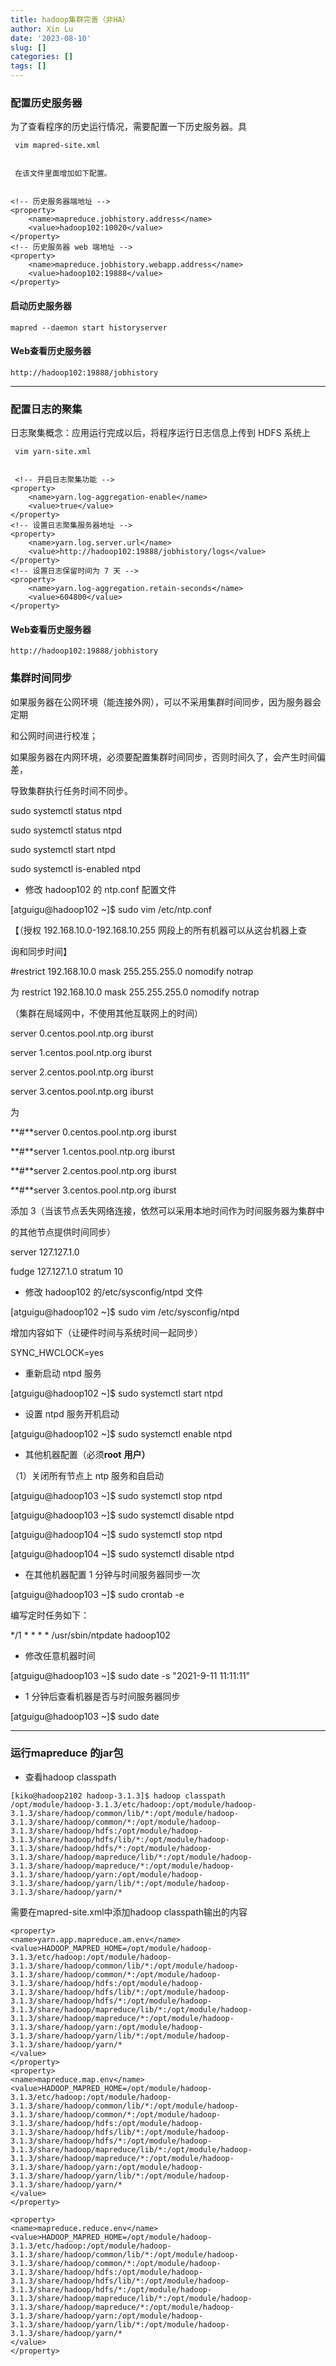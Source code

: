 ```yaml
---
title: hadoop集群完善（非HA）
author: Xin Lu
date: '2023-08-10'
slug: []
categories: []
tags: []
---
```


### **配置历史服务器** 

为了查看程序的历史运行情况，需要配置一下历史服务器。具

```
 vim mapred-site.xml
 
 
 在该文件里面增加如下配置。


<!-- 历史服务器端地址 -->
<property>
 	<name>mapreduce.jobhistory.address</name>
 	<value>hadoop102:10020</value>
</property>
<!-- 历史服务器 web 端地址 -->
<property>
 	<name>mapreduce.jobhistory.webapp.address</name>
 	<value>hadoop102:19888</value>
</property>
```

#### 启动历史服务器

```
mapred --daemon start historyserver
```

#### Web查看历史服务器

```
http://hadoop102:19888/jobhistory
```



---

### **配置日志的聚集**

日志聚集概念：应用运行完成以后，将程序运行日志信息上传到 HDFS 系统上

```
 vim yarn-site.xml
 
 
 <!-- 开启日志聚集功能 -->
<property>
 	<name>yarn.log-aggregation-enable</name>
 	<value>true</value>
</property>
<!-- 设置日志聚集服务器地址 -->
<property> 
 	<name>yarn.log.server.url</name> 
 	<value>http://hadoop102:19888/jobhistory/logs</value>
</property>
<!-- 设置日志保留时间为 7 天 -->
<property>
 	<name>yarn.log-aggregation.retain-seconds</name>
 	<value>604800</value>
</property>
```



#### Web查看历史服务器

```
http://hadoop102:19888/jobhistory
```

### 集群时间同步

如果服务器在公网环境（能连接外网），可以不采用集群时间同步，因为服务器会定期 

和公网时间进行校准； 

如果服务器在内网环境，必须要配置集群时间同步，否则时间久了，会产生时间偏差， 

导致集群执行任务时间不同步。 

 sudo systemctl status ntpd

 sudo systemctl status ntpd 

 sudo systemctl start ntpd 

 sudo systemctl is-enabled ntpd 



- 修改 hadoop102 的 ntp.conf 配置文件 

[atguigu@hadoop102 ~]$ sudo vim /etc/ntp.conf 

【（授权 192.168.10.0-192.168.10.255 网段上的所有机器可以从这台机器上查 

询和同步时间】

\#restrict 192.168.10.0 mask 255.255.255.0 nomodify notrap 

为 restrict 192.168.10.0 mask 255.255.255.0 nomodify notrap 

（集群在局域网中，不使用其他互联网上的时间） 

server 0.centos.pool.ntp.org iburst 

server 1.centos.pool.ntp.org iburst 

server 2.centos.pool.ntp.org iburst 

server 3.centos.pool.ntp.org iburst 

为 

**#**server 0.centos.pool.ntp.org iburst 

**#**server 1.centos.pool.ntp.org iburst 

**#**server 2.centos.pool.ntp.org iburst 

**#**server 3.centos.pool.ntp.org iburst 

添加 3（当该节点丢失网络连接，依然可以采用本地时间作为时间服务器为集群中 

的其他节点提供时间同步） 

server 127.127.1.0 

fudge 127.127.1.0 stratum 10 



- 修改 hadoop102 的/etc/sysconfig/ntpd 文件 

[atguigu@hadoop102 ~]$ sudo vim /etc/sysconfig/ntpd 

增加内容如下（让硬件时间与系统时间一起同步） 

SYNC_HWCLOCK=yes 



- 重新启动 ntpd 服务 

[atguigu@hadoop102 ~]$ sudo systemctl start ntpd 



- 设置 ntpd 服务开机启动 

[atguigu@hadoop102 ~]$ sudo systemctl enable ntpd 



- 其他机器配置（必须**root** **用户）** 

（1）关闭所有节点上 ntp 服务和自启动 

[atguigu@hadoop103 ~]$ sudo systemctl stop ntpd 

[atguigu@hadoop103 ~]$ sudo systemctl disable ntpd 

[atguigu@hadoop104 ~]$ sudo systemctl stop ntpd 

[atguigu@hadoop104 ~]$ sudo systemctl disable ntpd 



- 在其他机器配置 1 分钟与时间服务器同步一次 

[atguigu@hadoop103 ~]$ sudo crontab -e 

编写定时任务如下： 

*/1 * * * * /usr/sbin/ntpdate hadoop102 



- 修改任意机器时间 

[atguigu@hadoop103 ~]$ sudo date -s "2021-9-11 11:11:11" 

- 1 分钟后查看机器是否与时间服务器同步 

[atguigu@hadoop103 ~]$ sudo date 

----

### 运行mapreduce  的jar包

- 查看hadoop classpath

```
[kiko@hadoop2102 hadoop-3.1.3]$ hadoop classpath
/opt/module/hadoop-3.1.3/etc/hadoop:/opt/module/hadoop-3.1.3/share/hadoop/common/lib/*:/opt/module/hadoop-3.1.3/share/hadoop/common/*:/opt/module/hadoop-3.1.3/share/hadoop/hdfs:/opt/module/hadoop-3.1.3/share/hadoop/hdfs/lib/*:/opt/module/hadoop-3.1.3/share/hadoop/hdfs/*:/opt/module/hadoop-3.1.3/share/hadoop/mapreduce/lib/*:/opt/module/hadoop-3.1.3/share/hadoop/mapreduce/*:/opt/module/hadoop-3.1.3/share/hadoop/yarn:/opt/module/hadoop-3.1.3/share/hadoop/yarn/lib/*:/opt/module/hadoop-3.1.3/share/hadoop/yarn/*
```



需要在mapred-site.xml中添加hadoop classpath输出的内容

```
<property>
<name>yarn.app.mapreduce.am.env</name>
<value>HADOOP_MAPRED_HOME=/opt/module/hadoop-3.1.3/etc/hadoop:/opt/module/hadoop-3.1.3/share/hadoop/common/lib/*:/opt/module/hadoop-3.1.3/share/hadoop/common/*:/opt/module/hadoop-3.1.3/share/hadoop/hdfs:/opt/module/hadoop-3.1.3/share/hadoop/hdfs/lib/*:/opt/module/hadoop-3.1.3/share/hadoop/hdfs/*:/opt/module/hadoop-3.1.3/share/hadoop/mapreduce/lib/*:/opt/module/hadoop-3.1.3/share/hadoop/mapreduce/*:/opt/module/hadoop-3.1.3/share/hadoop/yarn:/opt/module/hadoop-3.1.3/share/hadoop/yarn/lib/*:/opt/module/hadoop-3.1.3/share/hadoop/yarn/*
</value>
</property>
<property>
<name>mapreduce.map.env</name>
<value>HADOOP_MAPRED_HOME=/opt/module/hadoop-3.1.3/etc/hadoop:/opt/module/hadoop-3.1.3/share/hadoop/common/lib/*:/opt/module/hadoop-3.1.3/share/hadoop/common/*:/opt/module/hadoop-3.1.3/share/hadoop/hdfs:/opt/module/hadoop-3.1.3/share/hadoop/hdfs/lib/*:/opt/module/hadoop-3.1.3/share/hadoop/hdfs/*:/opt/module/hadoop-3.1.3/share/hadoop/mapreduce/lib/*:/opt/module/hadoop-3.1.3/share/hadoop/mapreduce/*:/opt/module/hadoop-3.1.3/share/hadoop/yarn:/opt/module/hadoop-3.1.3/share/hadoop/yarn/lib/*:/opt/module/hadoop-3.1.3/share/hadoop/yarn/*
</value>
</property>

<property>
<name>mapreduce.reduce.env</name>
<value>HADOOP_MAPRED_HOME=/opt/module/hadoop-3.1.3/etc/hadoop:/opt/module/hadoop-3.1.3/share/hadoop/common/lib/*:/opt/module/hadoop-3.1.3/share/hadoop/common/*:/opt/module/hadoop-3.1.3/share/hadoop/hdfs:/opt/module/hadoop-3.1.3/share/hadoop/hdfs/lib/*:/opt/module/hadoop-3.1.3/share/hadoop/hdfs/*:/opt/module/hadoop-3.1.3/share/hadoop/mapreduce/lib/*:/opt/module/hadoop-3.1.3/share/hadoop/mapreduce/*:/opt/module/hadoop-3.1.3/share/hadoop/yarn:/opt/module/hadoop-3.1.3/share/hadoop/yarn/lib/*:/opt/module/hadoop-3.1.3/share/hadoop/yarn/*
</value>
</property>

```

